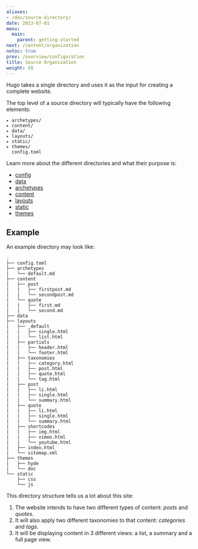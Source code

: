 ```yaml
---
aliases:
- /doc/source-directory/
date: 2013-07-01
menu:
  main:
    parent: getting-started
next: /content/organization
notoc: true
prev: /overview/configuration
title: Source Organization
weight: 50
---
```


Hugo takes a single directory and uses it as the input for creating a complete
website.


The top level of a source directory will typically have the following elements:

    ▸ archetypes/
    ▸ content/
    ▸ data/
    ▸ layouts/
    ▸ static/
    ▸ themes/
      config.toml

Learn more about the different directories and what their purpose is:

* [config](/overview/configuration/)
* [data](/extras/datafiles/)
* [archetypes](/content/archetypes/)
* [content](/content/organization/)
* [layouts](/layout/overview/)
* [static](/themes/creation#toc_4)
* [themes](/themes/overview/)


## Example

An example directory may look like:

    .
    ├── config.toml
    ├── archetypes
    |   └── default.md
    ├── content
    |   ├── post
    |   |   ├── firstpost.md
    |   |   └── secondpost.md
    |   └── quote
    |   |   ├── first.md
    |   |   └── second.md
    ├── data
    ├── layouts
    |   ├── _default
    |   |   ├── single.html
    |   |   └── list.html
    |   ├── partials
    |   |   ├── header.html
    |   |   └── footer.html
    |   ├── taxonomies
    |   |   ├── category.html
    |   |   ├── post.html
    |   |   ├── quote.html
    |   |   └── tag.html
    |   ├── post
    |   |   ├── li.html
    |   |   ├── single.html
    |   |   └── summary.html
    |   ├── quote
    |   |   ├── li.html
    |   |   ├── single.html
    |   |   └── summary.html
    |   ├── shortcodes
    |   |   ├── img.html
    |   |   ├── vimeo.html
    |   |   └── youtube.html
    |   ├── index.html
    |   └── sitemap.xml
    ├── themes
    |   ├── hyde
    |   └── doc
    └── static
        ├── css
        └── js

This directory structure tells us a lot about this site:

1. The website intends to have two different types of content: *posts* and *quotes*.
2. It will also apply two different taxonomies to that content: *categories* and *tags*.
3. It will be displaying content in 3 different views: a list, a summary and a full page view.
